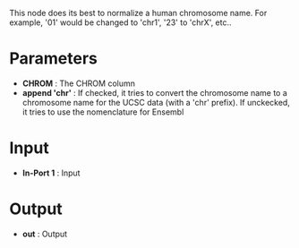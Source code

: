 This node does its best to normalize a human chromosome name. For example, '01' would be changed to 'chr1', '23' to 'chrX', etc..

# Parameters #


  * **CHROM** : The CHROM column
  * **append 'chr'** : If checked, it tries to convert the chromosome name to a chromosome name for the UCSC data (with a 'chr' prefix). If unckecked, it tries to use the nomenclature for Ensembl

# Input #


  * **In-Port 1** : Input


# Output #


  * **out** : Output